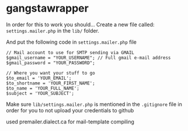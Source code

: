 # gangstawrapper

In order for this to work you should...
Create a new file called: `settings.mailer.php` in the `lib/` folder.

And put the following code in `settings.mailer.php` file

	// Mail account to use for SMTP sending via GMAIL
	$gmail_username = "YOUR_USERNAME"; // Full gmail e-mail address
	$gmail_password = "YOUR_PASSWORD";

	// Where you want your stuff to go
	$to_email = 'YOUR_EMAIL';
	$to_shortname = 'YOUR_FIRST_NAME';
	$to_name = 'YOUR_FULL_NAME';
	$subject = 'YOUR_SUBJECT';
	
Make sure `lib/settings.mailer.php` is mentioned in the `.gitignore` file in order for you to not upload your credentials to github

used premailer.dialect.ca for mail-template compiling